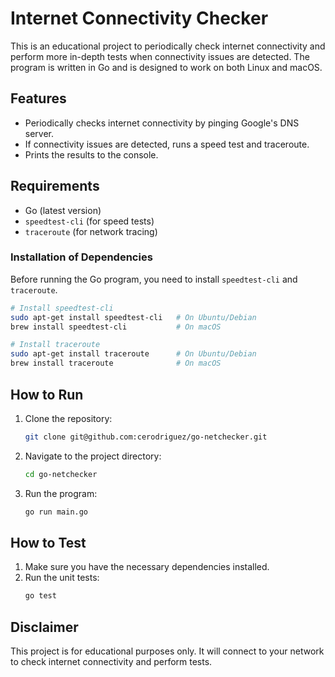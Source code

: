 # Internet Connectivity Checker

This is an educational project to periodically check internet connectivity and perform more in-depth tests when connectivity issues are detected. The program is written in Go and is designed to work on both Linux and macOS.

## Features
- Periodically checks internet connectivity by pinging Google's DNS server.
- If connectivity issues are detected, runs a speed test and traceroute.
- Prints the results to the console.

## Requirements
- Go (latest version)
- `speedtest-cli` (for speed tests)
- `traceroute` (for network tracing)

### Installation of Dependencies
Before running the Go program, you need to install `speedtest-cli` and `traceroute`.

```sh
# Install speedtest-cli
sudo apt-get install speedtest-cli   # On Ubuntu/Debian
brew install speedtest-cli           # On macOS

# Install traceroute
sudo apt-get install traceroute      # On Ubuntu/Debian
brew install traceroute              # On macOS
```

## How to Run

1. Clone the repository:
   ```sh
   git clone git@github.com:cerodriguez/go-netchecker.git
   ```

2. Navigate to the project directory:
   ```sh
   cd go-netchecker 
   ```

3. Run the program:
   ```sh
   go run main.go
   ```

## How to Test

1. Make sure you have the necessary dependencies installed.
2. Run the unit tests:
   ```sh
   go test
   ```

## Disclaimer

This project is for educational purposes only. It will connect to your network to check internet connectivity and perform tests.

